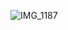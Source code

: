 ![IMG_1187](https://user-images.githubusercontent.com/112189528/223468460-83f37df6-61dc-4bcb-bd16-cddc12437f64.png)
